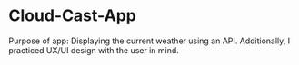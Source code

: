 # Cloud-Cast-App
 Purpose of app: Displaying the current weather using an API. Additionally, I practiced UX/UI design with the user in mind.
 
 
 

